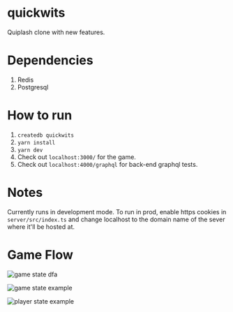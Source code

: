 # quickwits

Quiplash clone with new features.

# Dependencies
1. Redis
2. Postgresql

# How to run
1. ```createdb quickwits``` 
2. ```yarn install```
3. ```yarn dev```
4. Check out `localhost:3000/` for the game.
5. Check out `localhost:4000/graphql` for back-end graphql tests.

# Notes
Currently runs in development mode. To run in prod, enable https cookies in ```server/src/index.ts``` and change localhost to the domain name of the sever where it'll be hosted at.

# Game Flow
![game state dfa](https://images-ext-2.discordapp.net/external/v9HMO3khEklTLG3Tv5xKtr4rzNxcTe7FRYH03pFmAQM/http/www.plantuml.com/plantuml/png/TP7Dhjem48NtUOfPWk09Yf1eGUgcj8YgFxl8IORWDXv7up6Gjx_-kLAubjZPu-CptvpPEL4itWnLEbJw0WljljcccPOWLoHOJEYM5S2dCrA737-K5atzsLe3hJMZ9IJPH45o-E95B86mxdja1xqo2CQB4XtB5jgheXuXY0NZVUHW8cvJuU0mjp_bKWbmzEdFQL0JCjZc7xRYeWLZY_g6izLC-svLa1PE1CutHWieSdVa3oo_RPpsHHRviJ0FHGmDbGj-FCyUIQCBV5K6C_qpJ0ngJYMdb6Bsr3tpx9yVIgpz5Tl_yRj3XA2lwzOp8qbIrpLijw5s_FotFl_uzVtmiwuJGL0AUrndrW8bt-mDEMaZoVhL4a5H1tFBRhNAwB1ObfFc03Ahm5qJfGPpjBeLorEHxG6Ti9soHMmsfXKwy444622d80PywBGOorc9Zr4pnhrIfo-L4pjMkt3sPdW3?width=1438&height=269)

![game state example](https://images-ext-1.discordapp.net/external/Hd1cCkESVHgdq3oj5X3wDwp108pMT2aw3I_fE4Z7FHw/http/www.plantuml.com/plantuml/png/pSwnQiD030RW_Pv23s0yT6z9QA5Jcs9ewHOKdx0DFidevAGcvDrxZaCn5Aycqu5-dVvl4mtL-j2wW1syOY0uEwZIko_54pm-WL4q1vrAw2oEWtEUvmMobm0Vq_IIyXO7qYb7hmro1iXM2myPbBKsCGCMhDDgghJhvLOEXy71gM4cJGDtSN-Cs-KLDRUR2vujnnFf_NY-n6XDpL6iuMe1yrmZLoakf6U_8ehfnwwTSnUKlIhn58nR3tFgxaYwed2iaLGv0yBqzx_pRVkzBtQVxo_9ko7sVMX_0G00)

![player state example](https://images-ext-1.discordapp.net/external/nuxr2LXhtgi1VJ-PAGkL9xQnLW5nDoPD6iqv4PqphHE/http/www.plantuml.com/plantuml/png/pPAnoi8m58NtFCLzW7ze_r5GMXn445kqk9QB2JNGt9GaLQJqtKsReUBGoOBRFOVBETzm4klGk5RLJ643UOrFOQ1Zq5fX29M0zGQG6ud4eFAwl6e-cavOnq3owI4uZT6gSNQmlT2ImXsndhrLvE7hMqrTo8jNqFL_4CJ_8FePXfJiGvWb671CdaWcQuxdeftu7Phj3QcIL9rqIto9HSJHH-FEXsNtPUPNP4LwAFDiVopElZKHnFtcNm00)
